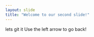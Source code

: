 ```yaml
---
layout: slide
title: "Welcome to our second slide!"
---
```

lets git it
Use the left arrow to go back!
